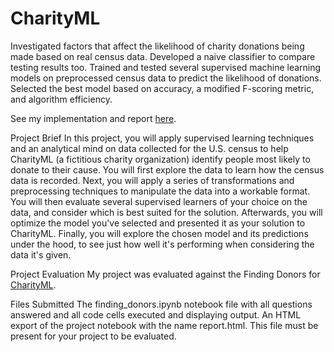 # CharityML

Investigated factors that affect the likelihood of charity donations being made based on real census data. Developed a naive classifier to compare testing results too. Trained and tested several supervised machine learning models on preprocessed census data to predict the likelihood of donations. Selected the best model based on accuracy, a modified F-scoring metric, and algorithm efficiency.

See my implementation and report [here](https://github.com/jogiankit/Machine-Learning-Nanodegree/blob/master/CharityML/finding_donors.ipynb).

Project Brief
In this project, you will apply supervised learning techniques and an analytical mind on data collected for the U.S. census to help CharityML (a fictitious charity organization) identify people most likely to donate to their cause. You will first explore the data to learn how the census data is recorded. Next, you will apply a series of transformations and preprocessing techniques to manipulate the data into a workable format. You will then evaluate several supervised learners of your choice on the data, and consider which is best suited for the solution. Afterwards, you will optimize the model you've selected and presented it as your solution to CharityML. Finally, you will explore the chosen model and its predictions under the hood, to see just how well it's performing when considering the data it's given.

Project Evaluation
My project was evaluated against the Finding Donors for [CharityML](https://github.com/jogiankit/Machine-Learning-Nanodegree/blob/master/CharityML/CharityML.pdf).

Files Submitted
The finding_donors.ipynb notebook file with all questions answered and all code cells executed and displaying output.
An HTML export of the project notebook with the name report.html. This file must be present for your project to be evaluated.
